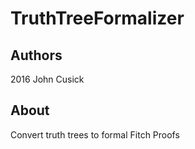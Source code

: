 # TruthTreeFormalizer
## Authors
2016
John Cusick
## About
Convert truth trees to formal Fitch Proofs
